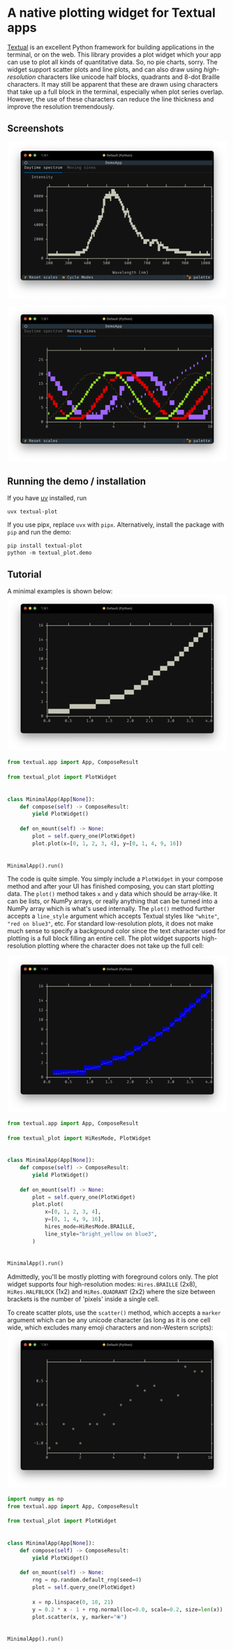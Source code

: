# A native plotting widget for Textual apps

[Textual](https://www.textualize.io/) is an excellent Python framework for building applications in the terminal, or on the web. This library provides a plot widget which your app can use to plot all kinds of quantitative data. So, no pie charts, sorry. The widget support scatter plots and line plots, and can also draw using _high-resolution_ characters like unicode half blocks, quadrants and 8-dot Braille characters. It may still be apparent that these are drawn using characters that take up a full block in the terminal, especially when plot series overlap. However, the use of these characters can reduce the line thickness and improve the resolution tremendously.

## Screenshots

![screenshot of day-time spectrum](docs/images/screenshot-spectrum.png)

![screenshot of moving sines](docs/images/screenshot-moving-sines.png)

## Running the demo / installation

If you have [uv](https://astral.sh/uv/) installed, run
```console
uvx textual-plot
```
If you use pipx, replace `uvx` with `pipx`. Alternatively, install the package with `pip` and run the demo:
```console
pip install textual-plot
python -m textual_plot.demo
```

## Tutorial

A minimal examples is shown below:
![screenshot of minimal example](docs/images/screenshot-minimal.png)
```python
from textual.app import App, ComposeResult

from textual_plot import PlotWidget


class MinimalApp(App[None]):
    def compose(self) -> ComposeResult:
        yield PlotWidget()

    def on_mount(self) -> None:
        plot = self.query_one(PlotWidget)
        plot.plot(x=[0, 1, 2, 3, 4], y=[0, 1, 4, 9, 16])


MinimalApp().run()
```
The code is quite simple. You simply include a `PlotWidget` in your compose method and after your UI has finished composing, you can start plotting data. The `plot()` method takes `x` and `y` data which should be array-like. It can be lists, or NumPy arrays, or really anything that can be turned into a NumPy array which is what's used internally. The `plot()` method further accepts a `line_style` argument which accepts Textual styles like `"white"`, `"red on blue3"`, etc. For standard low-resolution plots, it does not make much sense to specify a background color since the text character used for plotting is a full block filling an entire cell. The plot widget supports high-resolution plotting where the character does not take up the full cell:

![screenshot of minimal hires example](docs/images/screenshot-minimal-hires.png)

```python
from textual.app import App, ComposeResult

from textual_plot import HiResMode, PlotWidget


class MinimalApp(App[None]):
    def compose(self) -> ComposeResult:
        yield PlotWidget()

    def on_mount(self) -> None:
        plot = self.query_one(PlotWidget)
        plot.plot(
            x=[0, 1, 2, 3, 4],
            y=[0, 1, 4, 9, 16],
            hires_mode=HiResMode.BRAILLE,
            line_style="bright_yellow on blue3",
        )


MinimalApp().run()
```
Admittedly, you'll be mostly plotting with foreground colors only. The plot widget supports four high-resolution modes: `Hires.BRAILLE` (2x8), `HiRes.HALFBLOCK` (1x2) and `HiRes.QUADRANT` (2x2) where the size between brackets is the number of 'pixels' inside a single cell.

To create scatter plots, use the `scatter()` method, which accepts a `marker` argument which can be any unicode character (as long as it is one cell wide, which excludes many emoji characters and non-Western scripts):
![screenshot of scatter plot](docs/images/screenshot-scatter.png)
```python
import numpy as np
from textual.app import App, ComposeResult

from textual_plot import PlotWidget


class MinimalApp(App[None]):
    def compose(self) -> ComposeResult:
        yield PlotWidget()

    def on_mount(self) -> None:
        rng = np.random.default_rng(seed=4)
        plot = self.query_one(PlotWidget)

        x = np.linspace(0, 10, 21)
        y = 0.2 * x - 1 + rng.normal(loc=0.0, scale=0.2, size=len(x))
        plot.scatter(x, y, marker="⦿")


MinimalApp().run()
```